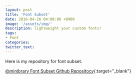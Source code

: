 ```yaml
---
layout: post
title: 'Font Subset'
date: 2016-04-26 04:00:00 +0900
image: '/assets/img/'
description: lightweight your custom fonts!
tags:
- Font
categories:
twitter_text:
---
```


Here is my repository for font subset.

[@minibrary Font Subset Github Repositocy](https://github.com/minibrary/font-subset/){:target="_blank"}
